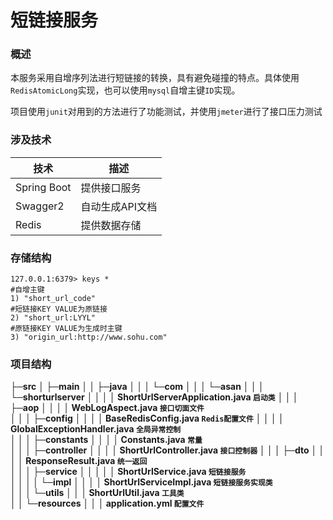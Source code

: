 # 短链接服务

### 概述

本服务采用自增序列法进行短链接的转换，具有避免碰撞的特点。具体使用`RedisAtomicLong`实现，也可以使用`mysql`自增主键`ID`实现。

项目使用`junit`对用到的方法进行了功能测试，并使用`jmeter`进行了接口压力测试

### 涉及技术

| 技术        | 描述            |
| ----------- | --------------- |
| Spring Boot | 提供接口服务    |
| Swagger2    | 自动生成API文档 |
| Redis       | 提供数据存储    |

### **存储结构**

```shell
127.0.0.1:6379> keys *
#自增主键
1) "short_url_code"
#短链接KEY VALUE为原链接
2) "short_url:LYYL"
#原链接KEY VALUE为生成时主键
3) "origin_url:http://www.sohu.com"

```

### **项目结构**

**├─src**
**│  ├─main**
**│  │  ├─java**
**│  │  │  └─com**
**│  │  │      └─asan**
**│  │  │          └─shorturlserver**
**│  │  │              │  ShortUrlServerApplication.java  `启动类`**
**│  │  │              ├─aop**
**│  │  │              │      WebLogAspect.java `接口切面文件`  
│  │  │              ├─config**
**│  │  │              │      BaseRedisConfig.java  `Redis配置文件`**
**│  │  │              │      GlobalExceptionHandler.java  `全局异常控制`     
│  │  │              ├─constants**
**│  │  │              │      Constants.java  `常量`  
│  │  │              ├─controller**
**│  │  │              │      ShortUrlController.java   `接口控制器`**
**│  │  │              ├─dto**
**│  │  │              │      ResponseResult.java  `统一返回`    
│  │  │              ├─service**
**│  │  │              │  │  ShortUrlService.java  `短链接服务`  
│  │  │              │  └─impl**
**│  │  │              │          ShortUrlServiceImpl.java  `短链接服务实现类`        
│  │  │              └─utils**
**│  │  │                      ShortUrlUtil.java  `工具类`               
│  │  └─resources**
**│  │      │  application.yml   `配置文件`**



